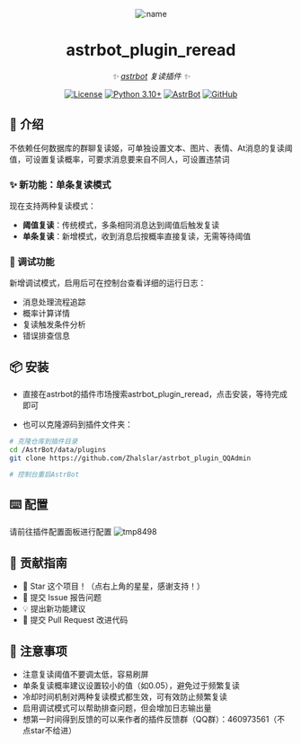 
<div align="center">

![:name](https://count.getloli.com/@astrbot_plugin_reread?name=astrbot_plugin_reread&theme=minecraft&padding=6&offset=0&align=top&scale=1&pixelated=1&darkmode=auto)

# astrbot_plugin_reread

_✨ [astrbot](https://github.com/AstrBotDevs/AstrBot) 复读插件 ✨_  

[![License](https://img.shields.io/badge/License-MIT-green.svg)](https://opensource.org/licenses/MIT)
[![Python 3.10+](https://img.shields.io/badge/Python-3.10%2B-blue.svg)](https://www.python.org/)
[![AstrBot](https://img.shields.io/badge/AstrBot-3.4%2B-orange.svg)](https://github.com/Soulter/AstrBot)
[![GitHub](https://img.shields.io/badge/作者-Zhalslar-blue)](https://github.com/Zhalslar)

</div>

## 🤝 介绍

不依赖任何数据库的群聊复读姬，可单独设置文本、图片、表情、At消息的复读阈值，可设置复读概率，可要求消息要来自不同人，可设置违禁词

### ✨ 新功能：单条复读模式

现在支持两种复读模式：
- **阈值复读**：传统模式，多条相同消息达到阈值后触发复读
- **单条复读**：新增模式，收到消息后按概率直接复读，无需等待阈值

### 🐛 调试功能

新增调试模式，启用后可在控制台查看详细的运行日志：
- 消息处理流程追踪
- 概率计算详情
- 复读触发条件分析
- 错误排查信息

## 📦 安装

- 直接在astrbot的插件市场搜索astrbot_plugin_reread，点击安装，等待完成即可

- 也可以克隆源码到插件文件夹：

```bash
# 克隆仓库到插件目录
cd /AstrBot/data/plugins
git clone https://github.com/Zhalslar/astrbot_plugin_QQAdmin

# 控制台重启AstrBot
```

## ⌨️ 配置

请前往插件配置面板进行配置
![tmp8498](https://github.com/user-attachments/assets/11b1afa6-371f-4b66-a5cc-14a8b4b2037d)

## 👥 贡献指南

- 🌟 Star 这个项目！（点右上角的星星，感谢支持！）
- 🐛 提交 Issue 报告问题
- 💡 提出新功能建议
- 🔧 提交 Pull Request 改进代码

## 📌 注意事项

- 注意复读阈值不要调太低，容易刷屏
- 单条复读概率建议设置较小的值（如0.05），避免过于频繁复读
- 冷却时间机制对两种复读模式都生效，可有效防止频繁复读
- 启用调试模式可以帮助排查问题，但会增加日志输出量
- 想第一时间得到反馈的可以来作者的插件反馈群（QQ群）：460973561（不点star不给进）
